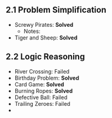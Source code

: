 ## 2.1 Problem Simplification
- Screwy Pirates: **Solved**
	- Notes:
- Tiger and Sheep: **Solved**

## 2.2 Logic Reasoning
- River Crossing: Failed
- Birthday Problem: **Solved**
- Card Game: **Solved**
- Burning Ropes: **Solved**
- Defective Ball: Failed
- Trailing Zeroes: Failed
- 